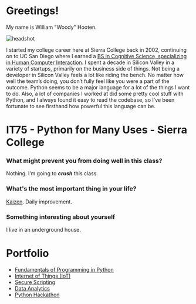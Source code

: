 # Greetings!

My name is William "Woody" Hooten.

![headshot](https://i.imgur.com/MaRaAhW.png) 

I started my college career here at Sierra College back in 2002, continuing on to UC San Diego where I earned a [BS in Cognitive Science, specializing in Human Computer Interaction](https://i.imgur.com/v5i7GDu.jpg). I spent a decade in Silicon Valley in a variety of startups, primarily on the business side of things. Not being a developer in Silicon Valley feels a lot like riding the bench. No matter how well the team’s doing, you don’t fully feel like you were a part of the outcome. Python seems to be a major language for a lot of the things I want to do. Also, a lot of companies I worked at did some pretty cool stuff with Python, and I always found it easy to read the codebase, so I’ve been fortunate to see firsthand how powerful this language can be.

# IT75 - Python for Many Uses - Sierra College

### What might prevent you from doing well in this class?
Nothing. I’m going to **_crush_** this class.

### What's the most important thing in your life?
[Kaizen](https://en.wikipedia.org/wiki/Kaizen). Daily improvement.

### Something interesting about yourself
I live in an underground house.


# Portfolio

- [Fundamentals of Programming in Python](Fundamentals_of_Programming_in_Python.md)
- [Internet of Things (IoT)](iot.md)
- [Secure Scripting](secure_scripting.md)
- [Data Analytics](Data_Analytics.md)
- [Python Hackathon](Python_Hackathon.md)
